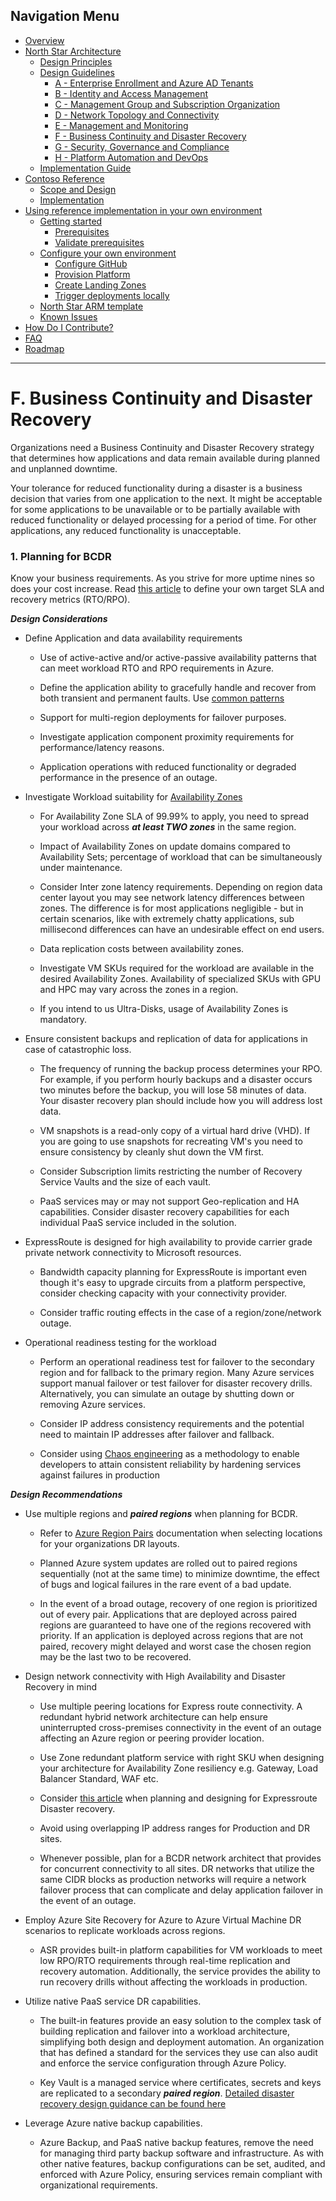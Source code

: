 ## Navigation Menu

* [Overview](../README.md)
* [North Star Architecture](./NorthStar-Architecture.md)
  * [Design Principles](./Design-Principles.md)
  * [Design Guidelines](./Design-Guidelines.md)
    * [A - Enterprise Enrollment and Azure AD Tenants](./A-Enterprise-Enrollment-and-Azure-AD-Tenants.md)
    * [B - Identity and Access Management](./B-Identity-and-Access-Management.md)
    * [C - Management Group and Subscription Organization](./C-Management-Group-and-Subscription-Organization.md)
    * [D - Network Topology and Connectivity](./D-Network-Topology-and-Connectivity.md)
    * [E - Management and Monitoring](./E-Management-and-Monitoring.md)
    * [F - Business Continuity and Disaster Recovery](./F-Business-Continuity-and-Disaster-Recovery.md)
    * [G - Security, Governance and Compliance](./G-Security-Governance-and-Compliance.md)
    * [H - Platform Automation and DevOps](./H-Platform-Automation-and-DevOps.md)
  * [Implementation Guide](./Implementation-Guide.md)
* [Contoso Reference](./Contoso/Readme.md)
  * [Scope and Design](./Contoso/Scope.md)
  * [Implementation](./Contoso/Design.md)
* [Using reference implementation in your own environment](./Deploy/Readme.md)
  * [Getting started](./Deploy/Getting-Started.md)
    * [Prerequisites](./Deploy/Prerequisites.md)
    * [Validate prerequisites](./Deploy/Validate-prereqs.md)
  * [Configure your own environment](./Deploy/Using-Reference-Implementation.md)
    * [Configure GitHub](./Deploy/Configure-run-initialization.md)
    * [Provision Platform](./Deploy/Deploy-platform-infra.md)
    * [Create Landing Zones](./Deploy/Deploy-lz.md)
    * [Trigger deployments locally](./Deploy/Trigger-local-deployment.md)
  * [North Star ARM template](./Deploy/NorthStar-schema.md)
  * [Known Issues](./Deploy/Known-Issues.md)    
* [How Do I Contribute?](./Northstar-Contribution.md)
* [FAQ](./Northstar-FAQ.md)
* [Roadmap](./Northstar-roadmap.md)

---

# F. Business Continuity and Disaster Recovery
Organizations need a Business Continuity and Disaster Recovery strategy that determines how applications and data remain available during planned and unplanned downtime. 

Your tolerance for reduced functionality during a disaster is a business decision that varies from one application to the next. It might be acceptable for some applications to be unavailable or to be partially available with reduced functionality or delayed processing for a period of time. For other applications, any reduced functionality is unacceptable.

### 1. Planning for BCDR

Know your business requirements. As you strive for more uptime nines so does your cost increase. Read [this article](https://docs.microsoft.com/en-us/azure/architecture/framework/resiliency/business-metrics) to define your own target SLA and recovery metrics (RTO/RPO).

***Design Considerations***

-   Define Application and data availability requirements
    -   Use of active-active and/or active-passive availability patterns that can meet workload RTO and RPO requirements in Azure.
    
    -   Define the application ability to gracefully handle and recover from both transient and permanent faults. Use [common patterns](https://docs.microsoft.com/en-us/azure/architecture/patterns/category/resiliency) 

    -   Support for multi-region deployments for failover purposes.

    -   Investigate application component proximity requirements for performance/latency reasons.

    -   Application operations with reduced functionality or degraded performance in the presence of an outage.

-   Investigate Workload suitability for [Availability Zones](https://docs.microsoft.com/en-us/azure/availability-zones/az-overview)

    -   For Availability Zone SLA of 99.99% to apply, you need to spread your workload across ***at least TWO zones*** in the same region.

    -   Impact of Availability Zones on update domains compared to Availability Sets; percentage of workload that can be simultaneously under maintenance.

    -   Consider Inter zone latency requirements. Depending on region data center layout you may see network latency differences between zones. The difference is for most applications negligible - but in certain scenarios, like with extremely chatty applications, sub millisecond differences can have an undesirable effect on end users.

    -   Data replication costs between availability zones.

    -   Investigate VM SKUs required for the workload are available in the desired Availability Zones. Availability of specialized SKUs with GPU and HPC may vary across the zones in a region.

    -   If you intend to us Ultra-Disks, usage of Availability Zones is mandatory.

-   Ensure consistent backups and replication of data for applications in case of catastrophic loss.
    
    -   The frequency of running the backup process determines your RPO. For example, if you perform hourly backups and a disaster occurs two minutes before the backup, you will lose 58 minutes of data. Your disaster recovery plan should include how you will address lost data.

    -   VM snapshots is a read-only copy of a virtual hard drive (VHD). If you are going to use snapshots for recreating VM's you need to ensure consistency by cleanly shut down the VM first.

    -   Consider Subscription limits restricting the number of Recovery Service Vaults and the size of each vault.

    -   PaaS services may or may not support Geo-replication and HA capabilities. Consider disaster recovery capabilities for each individual PaaS service included in the solution.

-   ExpressRoute is designed for high availability to provide carrier grade private network connectivity to Microsoft resources.

    -   Bandwidth capacity planning for ExpressRoute is important even though it's easy to upgrade circuits from a platform perspective, consider checking capacity with your connectivity provider.
      
    -   Consider traffic routing effects in the case of a region/zone/network outage.

-   Operational readiness testing for the workload

    -   Perform an operational readiness test for failover to the secondary region and for fallback to the primary region. Many Azure services support manual failover or test failover for disaster recovery drills. Alternatively, you can simulate an outage by shutting down or removing Azure services.  

    -   Consider IP address consistency requirements and the potential need to maintain IP addresses after failover and fallback.
    
    -   Consider using [Chaos engineering](https://docs.microsoft.com/en-us/azure/architecture/framework/resiliency/chaos-engineering) as a methodology to enable developers to attain consistent reliability by hardening services against failures in production 

***Design Recommendations***

-   Use multiple regions and ***paired regions*** when planning for BCDR.

      -   Refer to [Azure Region Pairs](https://docs.microsoft.com/en-us/azure/best-practices-availability-paired-regions) documentation when selecting locations for your organizations DR layouts.
    
      -   Planned Azure system updates are rolled out to paired regions sequentially (not at the same time) to minimize downtime, the effect of bugs and logical failures in the rare event of a bad update.
    
      -   In the event of a broad outage, recovery of one region is prioritized out of every pair. Applications that are deployed across paired regions are guaranteed to have one of the regions recovered with priority. If an application is deployed across regions that are not paired, recovery might delayed and worst case the chosen region may be the last two to be recovered.

-   Design network connectivity with High Availability and Disaster Recovery in mind
 
      -   Use multiple peering locations for Express route connectivity. A redundant hybrid network architecture can help ensure uninterrupted cross-premises connectivity in the event of an outage affecting an Azure region or peering provider location.
      
      -   Use Zone redundant platform service with right SKU when designing your architecture for Availability Zone resiliency e.g. Gateway, Load Balancer Standard, WAF etc.
    
      -   Consider [this article](https://docs.microsoft.com/en-us/azure/expressroute/designing-for-disaster-recovery-with-expressroute-privatepeering) when planning and designing for Expressroute Disaster recovery.

      -   Avoid using overlapping IP address ranges for Production and DR sites.

      -   Whenever possible, plan for a BCDR network architect that provides for concurrent connectivity to all sites. DR networks that utilize the same CIDR blocks as production networks will require a network failover process that can complicate and delay application failover in the event of an outage.

-   Employ Azure Site Recovery for Azure to Azure Virtual Machine DR scenarios to replicate workloads across regions.

    -   ASR provides built-in platform capabilities for VM workloads to meet low RPO/RTO requirements through real-time replication and recovery automation. Additionally, the service provides the ability to run recovery drills without affecting the workloads in production.

-   Utilize native PaaS service DR capabilities.

    -   The built-in features provide an easy solution to the complex task of building replication and failover into a workload architecture, simplifying both design and deployment automation. An organization that has defined a standard for the services they use can also audit and enforce the service configuration through Azure Policy.
    
    -   Key Vault is a managed service where certificates, secrets and keys are replicated to a secondary ***paired region***. [Detailed disaster recovery design guidance can be found here](https://docs.microsoft.com/en-us/azure/key-vault/general/disaster-recovery-guidance)


-   Leverage Azure native backup capabilities.

    -   Azure Backup, and PaaS native backup features, remove the need for managing third party backup software and infrastructure. As with other native features, backup configurations can be set, audited, and enforced with Azure Policy, ensuring services remain compliant with organizational requirements.